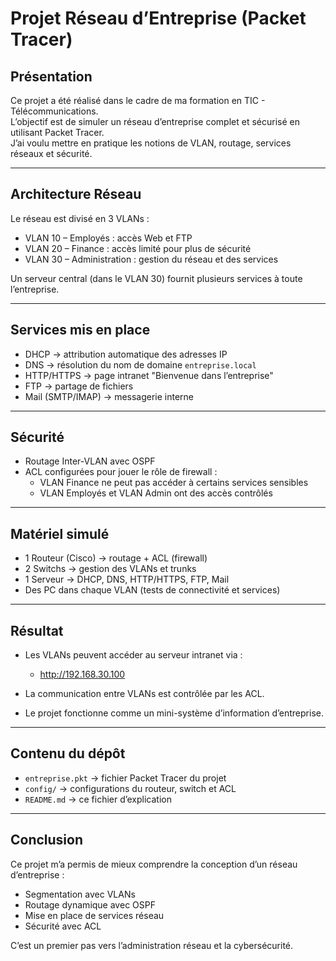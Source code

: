 # Projet Réseau d’Entreprise (Packet Tracer)

## Présentation
Ce projet a été réalisé dans le cadre de ma formation en TIC - Télécommunications.  
L’objectif est de simuler un réseau d’entreprise complet et sécurisé en utilisant Packet Tracer.  
J’ai voulu mettre en pratique les notions de VLAN, routage, services réseaux et sécurité.

---

## Architecture Réseau
Le réseau est divisé en 3 VLANs :
- VLAN 10 – Employés : accès Web et FTP  
- VLAN 20 – Finance : accès limité pour plus de sécurité  
- VLAN 30 – Administration : gestion du réseau et des services

Un serveur central (dans le VLAN 30) fournit plusieurs services à toute l’entreprise.

---

## Services mis en place
- DHCP → attribution automatique des adresses IP  
- DNS → résolution du nom de domaine `entreprise.local`  
- HTTP/HTTPS → page intranet "Bienvenue dans l’entreprise"  
- FTP → partage de fichiers  
- Mail (SMTP/IMAP) → messagerie interne  

---

## Sécurité
- Routage Inter-VLAN avec OSPF  
- ACL configurées pour jouer le rôle de firewall :  
  - VLAN Finance ne peut pas accéder à certains services sensibles  
  - VLAN Employés et VLAN Admin ont des accès contrôlés  

---

## Matériel simulé
- 1 Routeur (Cisco) → routage + ACL (firewall)  
- 2 Switchs → gestion des VLANs et trunks  
- 1 Serveur → DHCP, DNS, HTTP/HTTPS, FTP, Mail  
- Des PC dans chaque VLAN (tests de connectivité et services)  

---

## Résultat
- Les VLANs peuvent accéder au serveur intranet via :  
  - http://192.168.30.100  

- La communication entre VLANs est contrôlée par les ACL.  
- Le projet fonctionne comme un mini-système d’information d’entreprise.

---

## Contenu du dépôt
- `entreprise.pkt` → fichier Packet Tracer du projet  
- `config/` → configurations du routeur, switch et ACL  
- `README.md` → ce fichier d’explication  

---

## Conclusion
Ce projet m’a permis de mieux comprendre la conception d’un réseau d’entreprise :  
- Segmentation avec VLANs  
- Routage dynamique avec OSPF  
- Mise en place de services réseau  
- Sécurité avec ACL  

C’est un premier pas vers l’administration réseau et la cybersécurité.

